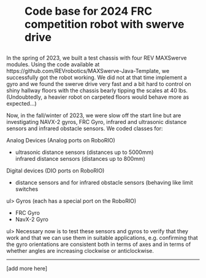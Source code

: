 <h1><ul></u>Code base for 2024 FRC competition robot with swerve drive</u></h1>
In the spring of 2023, we built a test chassis with four REV MAXSwerve modules. Using the code available
at https://github.com/REVrobotics/MAXSwerve-Java-Template, we successfully got the robot working. We
did not at that time implement a gyro and we found the swerve drive very fast and a bit hard to control
on shiny hallway floors with the chassis bearly tipping the scales at 40 lbs. (Undoubtedly, a heavier
robot on carpeted floors would behave more as expected...)

Now, in the fall/winter of 2023, we were slow off the start line but are investigating NAVX-2 gyros, FRC Gyro,
infrared and ultrasonic distance sensors and infrared obstacle sensors. We coded classes for:

Analog Devices (Analog ports on RoboRIO)
<ul>
   <li>ultrasonic distance sensors (distances up to 5000mm)</li>
   infrared distance sensors (distances up to 800mm)</li>
</ul>
Digital devices (DIO ports on RoboRIO)
<ul>
   <li>distance sensors and for infrared obstacle sensors (behaving like limit switches</li>
</ul>ul>
Gyros (each has a special port on the RoboRIO)
<ul>
   <li>FRC Gyro</li>
   <li>NavX-2 Gyro</li>
</ul>ul>
Necessary now is to test these sensors and gyros to verify that they work and that we can use them
in suitable applications, e.g. confirming that the gyro orientations are consistent both in terms of 
axes and in terms of whether angles are increasing clockwise or anticlockwise.
<hr>
[add more here]
